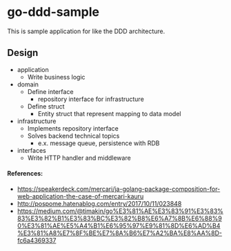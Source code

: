 # go-ddd-sample

This is sample application for like the DDD architecture.

## Design

* application
    * Write business logic
* domain
    * Define interface
        * repository interface for infrastructure
    * Define struct
        * Entity struct that represent mapping to data model
* infrastructure
    * Implements repository interface
    * Solves backend technical topics
        * e.x. message queue, persistence with RDB
* interfaces
    * Write HTTP handler and middleware

#### References:

* https://speakerdeck.com/mercari/ja-golang-package-composition-for-web-application-the-case-of-mercari-kauru
* http://pospome.hatenablog.com/entry/2017/10/11/023848
* https://medium.com/@timakin/go%E3%81%AE%E3%83%91%E3%83%83%E3%82%B1%E3%83%BC%E3%82%B8%E6%A7%8B%E6%88%90%E3%81%AE%E5%A4%B1%E6%95%97%E9%81%8D%E6%AD%B4%E3%81%A8%E7%8F%BE%E7%8A%B6%E7%A2%BA%E8%AA%8D-fc6a4369337
